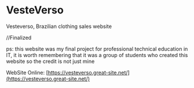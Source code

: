 # VesteVerso
Vesteverso, Brazilian clothing sales website

//Finalized

ps: this website was my final project for professional technical education in IT, it is worth remembering that it was a group of students who created this website so the credit is not just mine

WebSite Online: [https://vesteverso.great-site.net/](https://vesteverso.great-site.net/)
